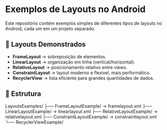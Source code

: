 # Exemplos de Layouts no Android

Este repositório contém exemplos simples de diferentes tipos de layouts no Android, cada um em um projeto separado.

## 📌 Layouts Demonstrados

- **FrameLayout** → sobreposição de elementos.  
- **LinearLayout** → organização em linha (vertical/horizontal).  
- **RelativeLayout** → posicionamento relativo entre views.  
- **ConstraintLayout** → layout moderno e flexível, mais performático.  
- **RecyclerView** → lista eficiente para grandes quantidades de dados.

## 📂 Estrutura
LayoutsExamples/
├── FrameLayoutExample/ → framelayout.xml
├── LinearLayoutExample/ → linearlayout.xml
├── RelativeLayoutExample/ → relativelayout.xml
├── ConstraintLayoutExample/ → constraintlayout.xml
└── RecyclerViewExample/
